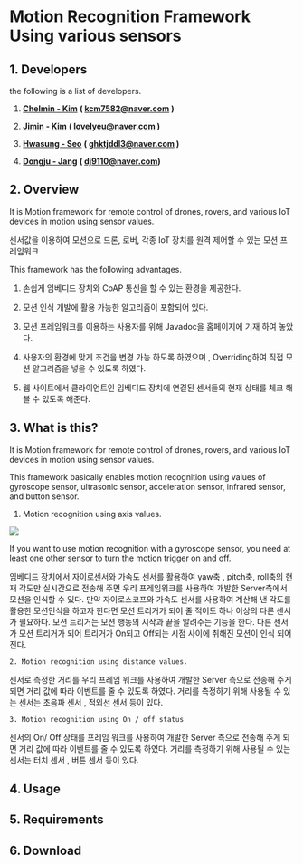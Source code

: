 # Motion Recognition Framework Using various sensors

## 1. **Developers**

the following is a list of developers.

1. [**Chelmin - Kim**](https://github.com/cheolmin-Kim)  **\( kcm7582@naver.com \)**

2. [**Jimin - Kim**](https://github.com/SmileJM)  **\( lovelyeu@naver.com \)**

3. [**Hwasung - Seo**](https://github.com/Marsseo)  **\( ghktjddl3@naver.com \)**

4. [**Dongju - Jang**](https://github.com/Jdongju)  **\( dj9110@naver.com\)**

## 2. Overview

It is Motion framework for remote control of drones, rovers, and various IoT devices in motion using sensor values.

센서값을 이용하여 모션으로 드론, 로버, 각종 IoT 장치를 원격 제어할 수 있는 모션 프레임워크

This framework has the following advantages.

1. 손쉽게 임베디드 장치와 CoAP 통신을 할 수 있는 환경을 제공한다.

2. 모션 인식 개발에 활용 가능한 알고리즘이 포함되어 있다.

3. 모션 프레임워크를 이용하는 사용자를 위해 Javadoc을 홈페이지에 기재 하여 놓았다.

4. 사용자의 환경에 맞게 조건을 변경 가능 하도록 하였으며 , Overriding하여 직접 모션 알고리즘을 넣을 수 있도록 하였다.

5. 웹 사이트에서 클라이언트인 임베디드 장치에 연결된 센서들의 현재 상태를 체크 해볼 수 있도록 해준다.

## 3. What is this?

It is Motion framework for remote control of drones, rovers, and various IoT devices in motion using sensor values.

This framework basically enables motion recognition using values of gyroscope sensor, ultrasonic sensor, acceleration sensor, infrared sensor, and button sensor.

1. Motion recognition using axis values.

![](http://blogfiles8.naver.net/MjAxNzA4MjBfMTU5/MDAxNTAzMTYwMTExNTk4.mWaDX1DZ4RmC70xyFR3iSviHcJFThplv7dVib9UiT9kg.wCmswrKRV5WMpa9tKij9jbQLWg6Pp21-46BzD-cPnqMg.PNG.sword97/yaw.png)

If you want to use motion recognition with a gyroscope sensor, you need at least one other sensor to turn the motion trigger on and off.

임베디드 장치에서 자이로센서와 가속도 센서를 활용하여 yaw축 , pitch축, roll축의 현재 각도만 실시간으로 전송해 주면 우리 프레임워크를 사용하여 개발한 Server측에서 모션을 인식할 수 있다. 만약 자이로스코프와 가속도 센서를 사용하여 계산해 낸 각도를 활용한 모션인식을 하고자 한다면 모션 트리거가 되어 줄 적어도 하나 이상의 다른 센서가 필요하다. 모션 트리거는 모션 행동의 시작과 끝을 알려주는 기능을 한다. 다른 센서가 모션 트리거가 되어 트리거가 On되고 Off되는 시점 사이에 취해진 모션이 인식 되어진다.

    2. Motion recognition using distance values.

센서로 측정한 거리를 우리 프레임 워크를 사용하여 개발한 Server 측으로 전송해 주게 되면 거리 값에 따라 이벤트를 줄 수 있도록 하였다. 거리를 측정하기 위해 사용될 수 있는 센서는 초음파 센서 , 적외선 센서 등이 있다.

    3. Motion recognition using On / off status

센서의 On/ Off 상태를 프레임 워크를 사용하여 개발한 Server 측으로 전송해 주게 되면 거리 값에 따라 이벤트를 줄 수 있도록 하였다. 거리를 측정하기 위해 사용될 수 있는 센서는 터치 센서 , 버튼 센서 등이 있다.

## 4. Usage

## 5. Requirements

## 6. Download




